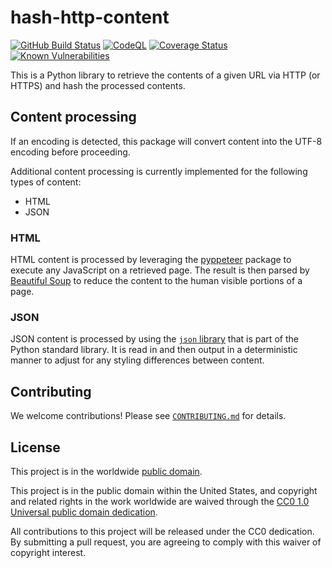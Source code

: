 # hash-http-content #

[![GitHub Build Status](https://github.com/cisagov/hash-http-content/workflows/build/badge.svg)](https://github.com/cisagov/hash-http-content/actions)
[![CodeQL](https://github.com/cisagov/hash-http-content/workflows/CodeQL/badge.svg)](https://github.com/cisagov/hash-http-content/actions/workflows/codeql-analysis.yml)
[![Coverage Status](https://coveralls.io/repos/github/cisagov/hash-http-content/badge.svg?branch=develop)](https://coveralls.io/github/cisagov/hash-http-content?branch=develop)
[![Known Vulnerabilities](https://snyk.io/test/github/cisagov/hash-http-content/develop/badge.svg)](https://snyk.io/test/github/cisagov/hash-http-content)

This is a Python library to retrieve the contents of a given URL via HTTP (or
HTTPS) and hash the processed contents.

## Content processing ##

If an encoding is detected, this package will convert content into the UTF-8
encoding before proceeding.

Additional content processing is currently implemented for the following types
of content:

- HTML
- JSON

### HTML ###

HTML content is processed by leveraging the
[pyppeteer](https://github.com/pyppeteer/pyppeteer) package to execute any
JavaScript on a retrieved page. The result is then parsed by
[Beautiful Soup](https://www.crummy.com/software/BeautifulSoup/) to reduce the
content to the human visible portions of a page.

### JSON ###

JSON content is processed by using the
[`json` library](https://docs.python.org/3/library/json.html) that is part of
the Python standard library. It is read in and then output in a deterministic
manner to adjust for any styling differences between content.

## Contributing ##

We welcome contributions!  Please see [`CONTRIBUTING.md`](CONTRIBUTING.md) for
details.

## License ##

This project is in the worldwide [public domain](LICENSE).

This project is in the public domain within the United States, and
copyright and related rights in the work worldwide are waived through
the [CC0 1.0 Universal public domain
dedication](https://creativecommons.org/publicdomain/zero/1.0/).

All contributions to this project will be released under the CC0
dedication. By submitting a pull request, you are agreeing to comply
with this waiver of copyright interest.
